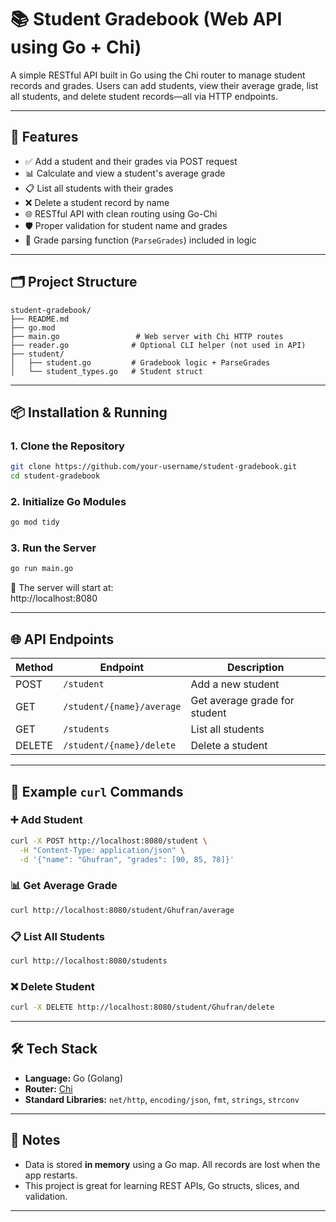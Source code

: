# 📚 Student Gradebook (Web API using Go + Chi)

A simple RESTful API built in Go using the Chi router to manage student records and grades. Users can add students, view their average grade, list all students, and delete student records—all via HTTP endpoints.

---

## 🚀 Features

- ✅ Add a student and their grades via POST request  
- 📊 Calculate and view a student's average grade  
- 📋 List all students with their grades  
- ❌ Delete a student record by name  
- 🌐 RESTful API with clean routing using Go-Chi  
- 🛡️ Proper validation for student name and grades  
- 🧠 Grade parsing function (`ParseGrades`) included in logic

---

## 🗂️ Project Structure

```
student-gradebook/
├── README.md
├── go.mod
├── main.go                 # Web server with Chi HTTP routes
├── reader.go              # Optional CLI helper (not used in API)
├── student/               
│   ├── student.go         # Gradebook logic + ParseGrades
│   └── student_types.go   # Student struct
```

---

## 📦 Installation & Running

### 1. Clone the Repository

```bash
git clone https://github.com/your-username/student-gradebook.git
cd student-gradebook
```

### 2. Initialize Go Modules

```bash
go mod tidy
```

### 3. Run the Server

```bash
go run main.go
```

📍 The server will start at:  
http://localhost:8080

---

## 🌐 API Endpoints

| Method | Endpoint                      | Description                    |
|--------|-------------------------------|--------------------------------|
| POST   | `/student`                    | Add a new student              |
| GET    | `/student/{name}/average`     | Get average grade for student  |
| GET    | `/students`                   | List all students              |
| DELETE | `/student/{name}/delete`      | Delete a student               |

---

## 🧪 Example `curl` Commands

### ➕ Add Student
```bash
curl -X POST http://localhost:8080/student \
  -H "Content-Type: application/json" \
  -d '{"name": "Ghufran", "grades": [90, 85, 78]}'
```

### 📊 Get Average Grade
```bash
curl http://localhost:8080/student/Ghufran/average
```

### 📋 List All Students
```bash
curl http://localhost:8080/students
```

### ❌ Delete Student
```bash
curl -X DELETE http://localhost:8080/student/Ghufran/delete
```

---

## 🛠️ Tech Stack

- **Language:** Go (Golang)
- **Router:** [Chi](https://github.com/go-chi/chi)
- **Standard Libraries:** `net/http`, `encoding/json`, `fmt`, `strings`, `strconv`

---

## 📌 Notes

- Data is stored **in memory** using a Go map. All records are lost when the app restarts.
- This project is great for learning REST APIs, Go structs, slices, and validation.

---

